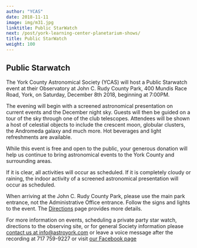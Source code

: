 ```yaml
---
author: "YCAS"
date: 2018-11-11
image: img/m31.jpg
linktitle: Public StarWatch
next: /post/york-learning-center-planetarium-shows/
title: Public StarWatch
weight: 100
---
```

## Public Starwatch

The York County Astronomical Society (YCAS) will host a Public Starwatch event at their Observatory at John C. Rudy County Park, 400 Mundis Race Road, York, on Saturday, December 8th 2018, beginning at 7:00PM.

The evening will begin with a screened astronomical presentation on current events and the December night sky. Guests will then be guided on a tour of the sky through one of the club telescopes. Attendees will be shown a host of celestial objects to include the crescent moon, globular clusters, the Andromeda galaxy and much more. Hot beverages and light refreshments are available.

While this event is free and open to the public, your generous donation will help us continue to bring astronomical events to the York County and surrounding areas.

If it is clear, all activities will occur as scheduled. If it is completely cloudy or raining, the indoor activity of a screened astronomical presentation will occur as scheduled.

When arriving at the John C. Rudy County Park, please use the main park entrance, not the Administrative Office entrance. Follow the signs and lights to the event. The [Directions](https://www.astroyork.com/directions) page provides more details.

For more information on events, scheduling a private party star watch, directions to the observing site, or for general Society information please [contact us at info@astroyork.com](info@astroyork.com) or leave a voice message after the recording at 717 759-9227 or visit [our Facebook page](https://www.facebook.com/astroyork)